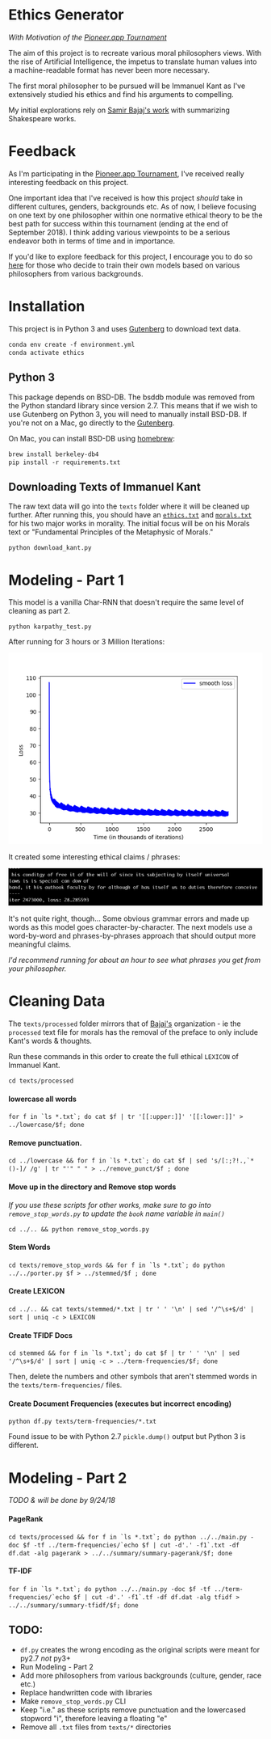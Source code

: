 # Ethics Generator


_With Motivation of the [Pioneer.app Tournament](https://pioneer.app/)_

The aim of this project is to recreate various moral philosophers views. 
With the rise of Artificial Intelligence, the impetus to translate human values into a machine-readable format has never been more necessary.
  
The first moral philosopher to be pursued will be Immanuel Kant as I've extensively studied his ethics and 
find his arguments to compelling.

My initial explorations rely on [Samir Bajaj's work](https://nlp.stanford.edu/courses/cs224n/2013/reports/bajaj.pdf)  with summarizing
Shakespeare works. 

Feedback
========

As I'm participating in the [Pioneer.app Tournament](https://pioneer.app/), I've received really interesting feedback on this project.

One important idea that I've received is how this project _should_ take in different cultures, genders, backgrounds etc.
As of now, I believe focusing on one text by one philosopher within one normative ethical theory to be the best path for success
within this tournament (ending at the end of September 2018). 
I think adding various viewpoints to be a serious endeavor both in terms of time and in importance.

If you'd like to explore feedback for this project, 
I encourage you to do so [here](./fellow_pioneers_feedback.md) for those who decide to train their own models
based on various philosophers from various backgrounds. 

Installation
============

This project is in Python 3 and uses [Gutenberg](https://pypi.python.org/pypi/Gutenberg) to download text data.

    conda env create -f environment.yml
    conda activate ethics

  
Python 3
--------

This package depends on BSD-DB. The bsddb module was removed from the Python
standard library since version 2.7. This means that if we wish to use Gutenberg
on Python 3, you will need to manually install BSD-DB. 
If you're not on a Mac, go directly to the [Gutenberg](https://pypi.org/project/Gutenberg/).

On Mac, you can install BSD-DB using [homebrew](https://homebrew.sh/):

    brew install berkeley-db4
    pip install -r requirements.txt

Downloading Texts of Immanuel Kant
----------------------------------

The raw text data will go into the `texts` folder where it will be cleaned up further. 
After running this, you should have an [`ethics.txt`](http://www.gutenberg.org/ebooks/5684) 
and [`morals.txt`](http://www.gutenberg.org/ebooks/5682) for his two major works in morality. 
The initial focus will be on his Morals text or "Fundamental Principles of the Metaphysic of Morals."

    python download_kant.py

Modeling - Part 1
=================

This model is a vanilla Char-RNN that doesn't require the same level of cleaning as part 2. 

    python karpathy_test.py

After running for 3 hours or 3 Million Iterations:

![3_hours](./images/kant_graph.png)

It created some interesting ethical claims / phrases:

![quotes](./images/kant_ml_quote-personal_fav.png)

It's not quite right, though... Some obvious grammar errors and made up words as this model goes character-by-character.
The next models use a word-by-word and phrases-by-phrases approach that should output more meaningful claims.  

_I'd recommend running for about an hour to see what phrases you get from your philosopher._ 

Cleaning Data
=============

The `texts/processed` folder mirrors that of [Bajaj's](https://github.com/samirbajaj-zz/cs224n-project) 
organization - ie the `processed` text file for morals has
the removal of the preface to only include Kant's words & thoughts. 

Run these commands in this order to create the full ethical `LEXICON` of Immanuel Kant.

    cd texts/processed

#### lowercase all words  
    for f in `ls *.txt`; do cat $f | tr '[[:upper:]]' '[[:lower:]]' > ../lowercase/$f; done  

#### Remove punctuation.  
    cd ../lowercase && for f in `ls *.txt`; do cat $f | sed 's/[:;?!.,`*()-]/ /g' | tr "'" " " > ../remove_punct/$f ; done 

#### Move up in the directory and Remove stop words  
_If you use these scripts for other works, make sure to go into `remove_stop_words.py` to update the `book` name variable in `main()`_  
    
    cd ../.. && python remove_stop_words.py  

#### Stem Words  
    cd texts/remove_stop_words && for f in `ls *.txt`; do python ../../porter.py $f > ../stemmed/$f ; done  

#### Create LEXICON  
    cd ../.. && cat texts/stemmed/*.txt | tr ' ' '\n' | sed '/^\s+$/d' | sort | uniq -c > LEXICON
    
#### Create TFIDF Docs
    cd stemmed && for f in `ls *.txt`; do cat $f | tr ' ' '\n' | sed '/^\s+$/d' | sort | uniq -c > ../term-frequencies/$f; done

Then, delete the numbers and other symbols that aren't stemmed words in the `texts/term-frequencies/` files.  

#### Create Document Frequencies (executes but incorrect encoding)
    python df.py texts/term-frequencies/*.txt

Found issue to be with Python 2.7 `pickle.dump()` output but Python 3 is different.

Modeling - Part 2
=================

_TODO & will be done by 9/24/18_

#### PageRank

    cd texts/processed && for f in `ls *.txt`; do python ../../main.py -doc $f -tf ../term-frequencies/`echo $f | cut -d'.' -f1`.txt -df df.dat -alg pagerank > ../../summary/summary-pagerank/$f; done

#### TF-IDF

    for f in `ls *.txt`; do python ../../main.py -doc $f -tf ../term-frequencies/`echo $f | cut -d'.' -f1`.tf -df df.dat -alg tfidf > ../../summary/summary-tfidf/$f; done

TODO: 
-----
* `df.py` creates the wrong encoding as the original scripts were meant for py2.7 _not_ py3+
* Run Modeling - Part 2
* Add more philosophers from various backgrounds (culture, gender, race etc.)
* Replace handwritten code with libraries
* Make `remove_stop_words.py` CLI
* Keep "i.e." as these scripts remove punctuation and the lowercased stopword "i", therefore leaving a floating "e"
* Remove all `.txt` files from `texts/*` directories
